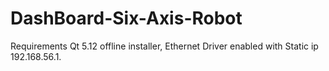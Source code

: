 # DashBoard-Six-Axis-Robot
Requirements Qt 5.12 offline installer,
Ethernet Driver enabled with Static ip 192.168.56.1.
